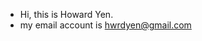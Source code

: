 - Hi, this is Howard Yen.
- my email account is hwrdyen@gmail.com

<!---
hwrdyen/hwrdyen is a ✨ special ✨ repository because its `README.md` (this file) appears on your GitHub profile.
You can click the Preview link to take a look at your changes.
--->
